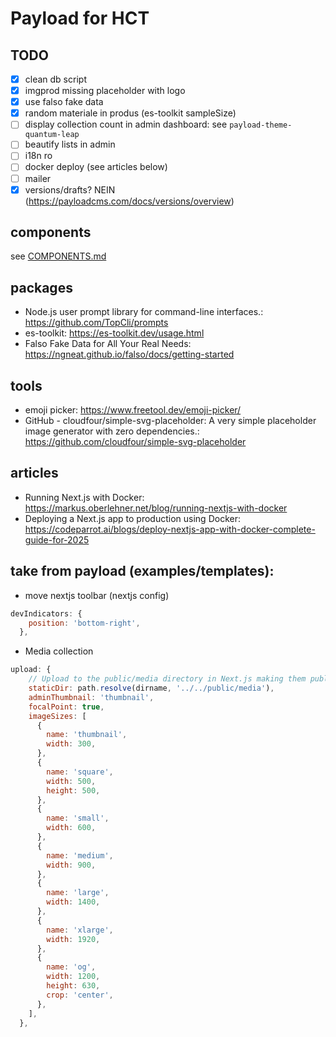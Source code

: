 # Payload for HCT

## TODO

- [x] clean db script
- [x] imgprod missing placeholder with logo
- [x] use falso fake data
- [x] random materiale in produs (es-toolkit sampleSize)
- [ ] display collection count in admin dashboard: see `payload-theme-quantum-leap`
- [ ] beautify lists in admin
- [ ] i18n ro
- [ ] docker deploy (see articles below)
- [ ] mailer
- [x] versions/drafts? NEIN (https://payloadcms.com/docs/versions/overview)

## components

see [COMPONENTS.md](COMPONENTS.md)

## packages

- Node.js user prompt library for command-line interfaces.: https://github.com/TopCli/prompts
- es-toolkit: https://es-toolkit.dev/usage.html
- Falso Fake Data for All Your Real Needs: https://ngneat.github.io/falso/docs/getting-started

## tools

- emoji picker: https://www.freetool.dev/emoji-picker/
- GitHub - cloudfour/simple-svg-placeholder: A very simple placeholder image generator with zero dependencies.: https://github.com/cloudfour/simple-svg-placeholder

## articles

- Running Next.js with Docker: https://markus.oberlehner.net/blog/running-nextjs-with-docker
- Deploying a Next.js app to production using Docker: https://codeparrot.ai/blogs/deploy-nextjs-app-with-docker-complete-guide-for-2025

## take from payload (examples/templates):

- move nextjs toolbar (nextjs config)

```js
devIndicators: {
    position: 'bottom-right',
  },

```

- Media collection

```js
upload: {
    // Upload to the public/media directory in Next.js making them publicly accessible even outside of Payload
    staticDir: path.resolve(dirname, '../../public/media'),
    adminThumbnail: 'thumbnail',
    focalPoint: true,
    imageSizes: [
      {
        name: 'thumbnail',
        width: 300,
      },
      {
        name: 'square',
        width: 500,
        height: 500,
      },
      {
        name: 'small',
        width: 600,
      },
      {
        name: 'medium',
        width: 900,
      },
      {
        name: 'large',
        width: 1400,
      },
      {
        name: 'xlarge',
        width: 1920,
      },
      {
        name: 'og',
        width: 1200,
        height: 630,
        crop: 'center',
      },
    ],
  },
```
